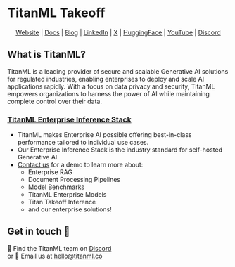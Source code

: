 # TitanML Takeoff

<div align="center">
<a href="https://titanml.co">Website</a> |
<a href="https://docs.titanml.co">Docs</a> |
<a href="https://titanml.co/blog">Blog</a> |
<a href="https://www.linkedin.com/company/titanml">LinkedIn</a> |
<a href="https://x.com/titanml_">X</a> |
<a href="https://huggingface.co/TitanML">HuggingFace</a> |
<a href="https://www.youtube.com/@titan-ml">YouTube</a> |
<a href="https://discord.gg/XRpWta4Z">Discord</a>

</div>

## What is TitanML?

TitanML is a leading provider of secure and scalable Generative AI solutions for regulated industries, enabling enterprises to deploy and scale AI applications rapidly. With a focus on data privacy and security, TitanML empowers organizations to harness the power of AI while maintaining complete control over their data.


### [TitanML Enterprise Inference Stack](https://docs.titanml.co/docs/intro)
- TitanML makes Enterprise AI possible offering best-in-class performance tailored to individual use cases.
- Our Enterprise Inference Stack is the industry standard for self-hosted Generative AI.
- [Contact us](hello@titanml.co) for a demo to learn more about: 
    - Enterprise RAG
    - Document Processing Pipelines
    - Model Benchmarks
    - TitanML Enterprise Models
    - Titan Takeoff Inference
    - and our enterprise solutions!

## Get in touch 💬

👾 Find the TitanML team on [Discord](https://discord.gg/rU8gKA2Q)</br> or
📧 Email us at [hello@titanml.co](mailto:hello@titanml.co)

